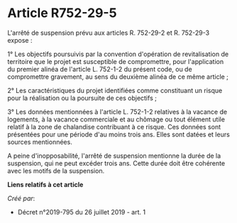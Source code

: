 # Article R752-29-5

L'arrêté de suspension prévu aux articles R. 752-29-2 et R. 752-29-3 expose :

1° Les objectifs poursuivis par la convention d'opération de revitalisation de territoire que le projet est susceptible de
compromettre, pour l'application du premier alinéa de l'article L. 752-1-2 du présent code, ou de compromettre gravement, au
sens du deuxième alinéa de ce même article ;

2° Les caractéristiques du projet identifiées comme constituant un risque pour la réalisation ou la poursuite de ces
objectifs ;

3° Les données mentionnées à l'article L. 752-1-2 relatives à la vacance de logements, à la vacance commerciale et au chômage
ou tout élément utile relatif à la zone de chalandise contribuant à ce risque. Ces données sont présentées pour une période
d'au moins trois ans. Elles sont datées et leurs sources mentionnées.

A peine d'inopposabilité, l'arrêté de suspension mentionne la durée de la suspension, qui ne peut excéder trois ans. Cette
durée doit être cohérente avec les motifs de la suspension.

**Liens relatifs à cet article**

_Créé par_:

  - Décret n°2019-795 du 26 juillet 2019 - art. 1
